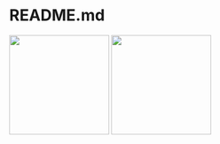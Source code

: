 # README.md


<div style: "display: inline_block">
  <a href="https://github.com/danielvasco29"><img height="180em" src="https://github-readme-stats.vercel.app/api?username=danielvasco29&show_icons=true&theme=github_dark"/></a>
  <a href="https://github.com/pablo-conte"><img height="180em" src="https://github-readme-stats.vercel.app/api/top-langs/?username=danielvasco29&layout=compact&theme=github_dark"/></a>
</div>
